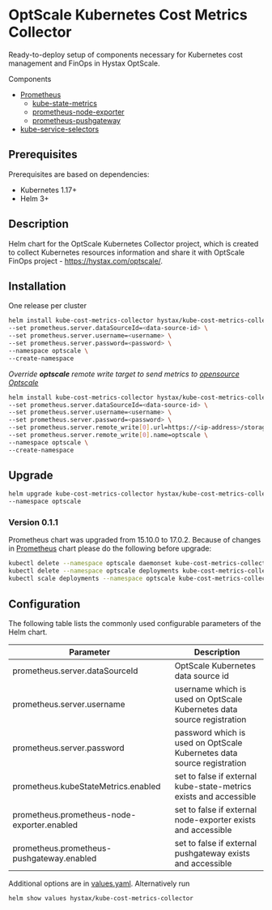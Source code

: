 OptScale Kubernetes Cost Metrics Collector
====
Ready-to-deploy setup of components necessary for Kubernetes cost management and FinOps in Hystax OptScale.

Components
- [Prometheus](https://github.com/prometheus-community/helm-charts/tree/main/charts/prometheus)
  - [kube-state-metrics](https://github.com/prometheus-community/helm-charts/tree/main/charts/kube-state-metrics)
  - [prometheus-node-exporter](https://github.com/prometheus-community/helm-charts/tree/main/charts/prometheus-node-exporter)
  - [prometheus-pushgateway](https://github.com/walker-tom/helm-charts/tree/main/charts/prometheus-pushgateway)
- [kube-service-selectors](https://github.com/hystax/helm-charts/tree/main/charts/kube-service-selectors)

## Prerequisites
Prerequisites are based on dependencies:
- Kubernetes 1.17+
- Helm 3+

## Description
Helm chart for the OptScale Kubernetes Collector project, which is created to collect Kubernetes resources information and share it with OptScale FinOps project - https://hystax.com/optscale/.

## Installation
One release per cluster
```bash
helm install kube-cost-metrics-collector hystax/kube-cost-metrics-collector \
--set prometheus.server.dataSourceId=<data-source-id> \
--set prometheus.server.username=<username> \
--set prometheus.server.password=<password> \
--namespace optscale \
--create-namespace
```

*Override **optscale** remote write target to send metrics to [opensource Optscale](https://github.com/hystax/optscale)*
```bash
helm install kube-cost-metrics-collector hystax/kube-cost-metrics-collector \
--set prometheus.server.dataSourceId=<data-source-id> \
--set prometheus.server.username=<username> \
--set prometheus.server.password=<password> \
--set prometheus.server.remote_write[0].url=https://<ip-address>/storage/api/v2/write \
--set prometheus.server.remote_write[0].name=optscale \
--namespace optscale \
--create-namespace
```

## Upgrade
```bash
helm upgrade kube-cost-metrics-collector hystax/kube-cost-metrics-collector \
--namespace optscale
```

### Version 0.1.1
Prometheus chart was upgraded from 15.10.0 to 17.0.2.
Because of changes in [Prometheus](https://github.com/prometheus-community/helm-charts/tree/prometheus-17.0.2/charts/prometheus#upgrading-chart) chart please do the following before upgrade:
```bash
kubectl delete --namespace optscale daemonset kube-cost-metrics-collector-prometheus-node-exporter
kubectl delete --namespace optscale deployments kube-cost-metrics-collector-prometheus-pushgateway
kubectl scale deployments --namespace optscale kube-cost-metrics-collector-prometheus-server --replicas=0
```

## Configuration
The following table lists the commonly used configurable parameters of the Helm chart.

Parameter | Description
--------- | ------------------------------------------------
prometheus.server.dataSourceId | OptScale Kubernetes data source id
prometheus.server.username | username which is used on OptScale Kubernetes data source registration
prometheus.server.password | password which is used on OptScale Kubernetes data source registration
prometheus.kubeStateMetrics.enabled | set to false if external kube-state-metrics exists and accessible
prometheus.prometheus-node-exporter.enabled | set to false if external node-exporter exists and accessible
prometheus.prometheus-pushgateway.enabled | set to false if external pushgateway exists and accessible

Additional options are in [values.yaml](values.yaml). Alternatively run
```bash
helm show values hystax/kube-cost-metrics-collector
```
